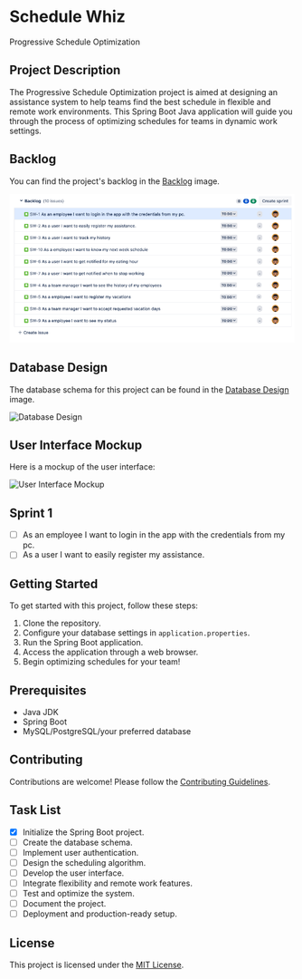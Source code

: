 # Schedule Whiz

Progressive Schedule Optimization

## Project Description

The Progressive Schedule Optimization project is aimed at designing an assistance system to help teams find the best schedule in flexible and remote work environments. This Spring Boot Java application will guide you through the process of optimizing schedules for teams in dynamic work settings.

## Backlog

You can find the project's backlog in the [Backlog](./images/backlog.png) image.

![Backlog](./images/backlog.png)

## Database Design

The database schema for this project can be found in the [Database Design](./images/database-design.png) image.

![Database Design](./images/database-design.png)

## User Interface Mockup

Here is a mockup of the user interface:

![User Interface Mockup](./images/ui-mockup.png)

## Sprint 1

- [ ] As an employee I want to login in the app with the credentials from my pc.
- [ ] As a user I want to easily register my assistance.

## Getting Started

To get started with this project, follow these steps:

1. Clone the repository.
2. Configure your database settings in `application.properties`.
3. Run the Spring Boot application.
4. Access the application through a web browser.
5. Begin optimizing schedules for your team!

## Prerequisites

- Java JDK
- Spring Boot
- MySQL/PostgreSQL/your preferred database

## Contributing

Contributions are welcome! Please follow the [Contributing Guidelines](CONTRIBUTING.md).

## Task List

- [x] Initialize the Spring Boot project.
- [ ] Create the database schema.
- [ ] Implement user authentication.
- [ ] Design the scheduling algorithm.
- [ ] Develop the user interface.
- [ ] Integrate flexibility and remote work features.
- [ ] Test and optimize the system.
- [ ] Document the project.
- [ ] Deployment and production-ready setup.

## License

This project is licensed under the [MIT License](LICENSE).

